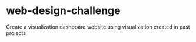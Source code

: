 # web-design-challenge
Create a visualization dashboard website using visualization created in past projects
